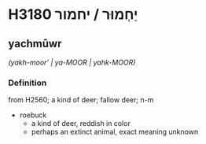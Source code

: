 # H3180 יַחְמוּר / יחמור

## yachmûwr

_(yakh-moor' | ya-MOOR | yahk-MOOR)_

### Definition

from H2560; a kind of deer; fallow deer; n-m

- roebuck
  - a kind of deer, reddish in color
  - perhaps an extinct animal, exact meaning unknown
